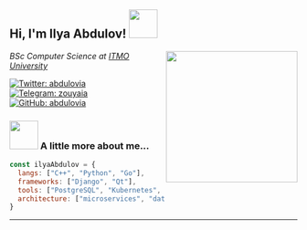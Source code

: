 <h2> Hi, I'm Ilya Abdulov! <img src="https://media.giphy.com/media/mGcNjsfWAjY5AEZNw6/giphy.gif" width="50"></h2>
<img align='right' src="https://media.giphy.com/media/v1.Y2lkPTc5MGI3NjExZHM1dHM4djI1OWJnZjV4emEwOG52M2Nwd3pwOHJpaG9jNHdodm1hZSZlcD12MV9pbnRlcm5hbF9naWZfYnlfaWQmY3Q9Zw/L1R1tvI9svkIWwpVYr/giphy.gif" width="230">
<p><em>BSc Computer Science at <a href="https://en.itmo.ru/" target="_blank">ITMO University</a>
</em></p>

[![Twitter: abdulovia](https://img.shields.io/twitter/follow/zouyaia?style=social)](https://twitter.com/abdulovia)
[![Telegram: zouyaia](https://img.shields.io/badge/Telegram-2CA5E0?/follow/zouyaia?style=for-the-badge&logo=telegram&logoColor=white)](https://t.me/abdulovia)
[![GitHub: abdulovia](https://img.shields.io/github/followers/abdulovia?label=follow&style=social)](https://github.com/abdulovia)


### <img src="https://media.giphy.com/media/VgCDAzcKvsR6OM0uWg/giphy.gif" width="50"> A little more about me...  

```javascript
const ilyaAbdulov = {
  langs: ["C++", "Python", "Go"],
  frameworks: ["Django", "Qt"],
  tools: ["PostgreSQL", "Kubernetes", "Prometheus", "Grafana", "Ansible"],
  architecture: ["microservices", "data-intensive apps"],
}
```
---
